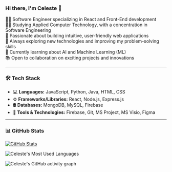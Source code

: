 ### Hi there, I'm Celeste 👋
👩‍💻  Software Engineer specializing in React and Front-End development  
👩‍🎓  Studying Applied Computer Technology, with a concentration in Software Engineering  
🚀  Passionate about building intuitive, user-friendly web applications  
🌱  Always exploring new technologies and improving my problem-solving skills  
💭  Currently learning about AI and Machine Learning (ML)  
📚  Open to collaboration on exciting projects and innovations  

---

### 🛠️ Tech Stack
- 💻 **Languages:** JavaScript, Python, Java, HTML, CSS
- ⚙️ **Frameworks/Libraries:** React, Node.js, Express.js
- 🛢️ **Databases:** MongoDB, MySQL, Firebase
- 🧰 **Tools & Technologies:** Firebase, Git, MS Project, MS Visio, Figma

---

### 📊 GitHub Stats
[![GitHub Stats](https://github-readme-stats.vercel.app/api?username=CeeGitau&show_icons=true&count_private=true&include_all_commits=true&theme=radical)](https://github.com/anuraghazra/github-readme-stats)

![Celeste's Most Used Languages](https://github-readme-stats.vercel.app/api/top-langs/?username=CeeGitau&layout=compact&theme=radical)

![Celeste's GitHub activity graph](https://github-readme-activity-graph.vercel.app/graph?username=CeeGitau&theme=react-dark&hide_border=true)

